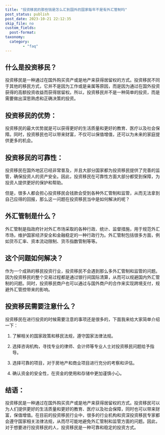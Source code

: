 ```yaml
---
title: "投资移民的那些钱是怎么汇到国外的国家每年不是有外汇管制吗"
post_status: publish
post_date: 2023-10-21 22:12:35
skip_file: no
custom_fields: 
  post-format: 
taxonomy:
  category:
        - "faq"
---
```


## 什么是投资移民？

投资移民是一种通过在国外购买资产或是地产来获得居留权的方式。投资移民不同于其他的移民方式，它并不是因为工作或是亲属等原因，而是因为通过在国外投资获得的高额投资收益而获得居留权。所以，投资移民并不是一种简单的投资，而是需要做出深思熟虑和正确决策的投资。

## 投资移民的优势：

投资移民的最大优势就是可以获得更好的生活质量和更好的教育、医疗以及社会保障。同时，投资移民也可以带来财富，不仅可以保值增值，还可以为未来的家庭提供更多的机会。

## 投资移民的可靠性：

投资移民在国外地区已经非常普及，并且大部分国家都为投资移民提供了完善的监管，确保投资人的资产安全。因此，投资移民在可靠性方面大部分都受到保障，为投资人提供更好的保护和帮助。

但是，很多人都会担心投资移民会钱款会受到各种外汇管制和监管，从而无法拿到自己应得的回报，那么这一问题在投资移民当中是如何解决的呢？

## 外汇管制是什么？

外汇管制是指政府针对外汇市场采取的各种行政、统计、监督措施，用于规范外汇市场，维护国家经济安全和金融稳定的一种行政行为。外汇管制包括很多方面，例如货币汇率、资本流动限制、货币指数管制等等。

## 这个问题如何解决？

作为一个成熟的移民投资行业，投资移民不会遇到那么多外汇管制和监管的问题。因为投资移民的整个交易过程都是通过银行间国际清算，从而可以规避国内外汇管制的问题。同时，投资移民商户也可以通过与国外商户的合作来实现跨境支付，规避外汇管控带来的影响。

## 投资移民需要注意什么？

投资移民在进行投资的时候需要注意的事项还是很多的，下面我来给大家简单介绍一下：

1. 了解相关的国家政策和移民法规，遵守国家法律法规。

2. 选择咨询机构，寻找专业的律师、会计师等专业人士对投资移民问题给予指导。

3. 选择可靠的项目，对于房地产和商业项目进行充分的考察和评估。

4. 确认资金的安全性，在资金的使用和存储中更加谨慎小心。

## 结语：

投资移民是一种通过在国外购买资产或是地产来获得居留权的方式。投资移民可以为人们提供更好的生活质量和更好的教育、医疗以及社会保障，同时也可以带来财富，保值增值。在目前的投资移民行业中，很多的行业机构和资深投资移民专家都会遵守国家相关法律法规，从而尽可能地避免外汇管制和监管方面的问题。因此，对于想要进行投资移民的人，投资移民是一种可靠和稳定的投资方式。
